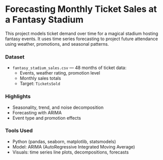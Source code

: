 # Forecasting Monthly Ticket Sales at a Fantasy Stadium

This project models ticket demand over time for a magical stadium hosting fantasy events. It uses time series forecasting to project future attendance using weather, promotions, and seasonal patterns.

### Dataset

- `fantasy_stadium_sales.csv` — 48 months of ticket data:
  - Events, weather rating, promotion level
  - Monthly sales totals
  - Target: `TicketsSold`

### Highlights

- Seasonality, trend, and noise decomposition
- Forecasting with ARIMA
- Event type and promotion effects

### Tools Used

- Python (pandas, seaborn, matplotlib, statsmodels)
- Model: ARIMA (AutoRegressive Integrated Moving Average)
- Visuals: time series line plots, decompositions, forecasts
